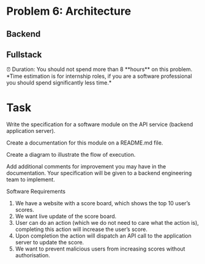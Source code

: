 # Problem 6: Architecture
## Backend
## Fullstack
<aside>
⏰ Duration: You should not spend more than 8 **hours** on this problem.
*Time estimation is for internship roles, if you are a software professional you should spend significantly less time.*

</aside>

# Task

Write the specification for a software module on the API service (backend application server).

Create a documentation for this module on a README.md file.

Create a diagram to illustrate the flow of execution. 

Add additional comments for improvement you may have in the documentation.
Your specification will be given to a backend engineering team to implement.

Software Requirements

1. We have a website with a score board, which shows the top 10 user’s scores.
2. We want live update of the score board.
3. User can do an action (which we do not need to care what the action is), completing this action will increase the user’s score.
4. Upon completion the action will dispatch an API call to the application server to update the score.
5. We want to prevent malicious users from increasing scores without authorisation.
